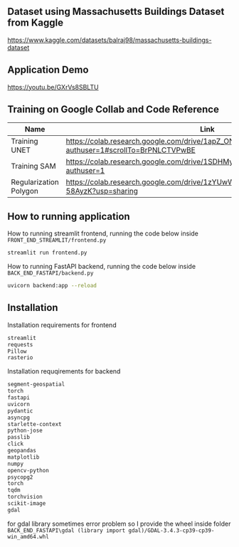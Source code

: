 ## Dataset using Massachusetts Buildings Dataset from Kaggle
https://www.kaggle.com/datasets/balraj98/massachusetts-buildings-dataset

## Application Demo
https://youtu.be/GXrVs8SBLTU

## Training on Google Collab and Code Reference

| Name | Link |
| ------ | ------ |
| Training UNET | https://colab.research.google.com/drive/1apZ_ONt5VLUbEXI-jWcDxdXlTDLlllLw?authuser=1#scrollTo=BrPNLCTVPwBE |
| Training SAM | https://colab.research.google.com/drive/1SDHMyp0Ok9lzHXt0IU_r74JOwi9k9Bb4?authuser=1 |
| Regularization Polygon | https://colab.research.google.com/drive/1zYUwW00G5N9FOCrAPJAcqQKD9-58AyzK?usp=sharing |

## How to running application

How to running streamlit frontend, running the code below inside `FRONT_END_STREAMLIT/frontend.py`

```sh
streamlit run frontend.py
```

How to running FastAPI backend, running the code below inside `BACK_END_FASTAPI/backend.py`

```sh
uvicorn backend:app --reload
```

## Installation

Installation requirements for frontend
```sh
streamlit
requests
Pillow
rasterio
```

Installation requqirements for backend

```sh
segment-geospatial
torch
fastapi
uvicorn
pydantic
asyncpg
starlette-context
python-jose
passlib
click
geopandas
matplotlib
numpy
opencv-python
psycopg2
torch
tqdm
torchvision
scikit-image
gdal
```

for gdal library sometimes error problem so I provide the wheel inside folder `BACK_END_FASTAPI\gdal (library import gdal)/GDAL-3.4.3-cp39-cp39-win_amd64.whl`
